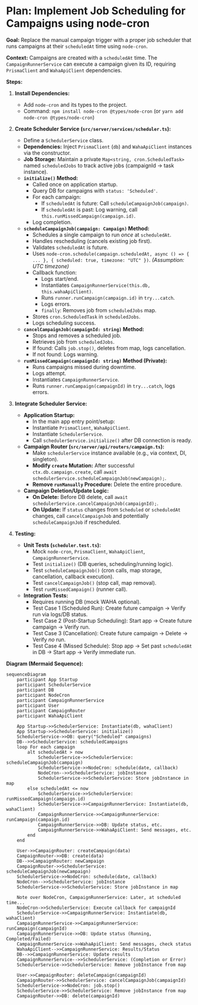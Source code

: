 # Plan: Implement Job Scheduling for Campaigns using node-cron

**Goal:** Replace the manual campaign trigger with a proper job scheduler that runs campaigns at their `scheduledAt` time using `node-cron`.

**Context:** Campaigns are created with a `scheduledAt` time. The `CampaignRunnerService` can execute a campaign given its ID, requiring `PrismaClient` and `WahaApiClient` dependencies.

**Steps:**

1.  **Install Dependencies:**
    *   Add `node-cron` and its types to the project.
    *   Command: `npm install node-cron @types/node-cron` (or `yarn add node-cron @types/node-cron`)

2.  **Create Scheduler Service (`src/server/services/scheduler.ts`):**
    *   Define a `SchedulerService` class.
    *   **Dependencies:** Inject `PrismaClient` (`db`) and `WahaApiClient` instances via the constructor.
    *   **Job Storage:** Maintain a private `Map<string, cron.ScheduledTask>` named `scheduledJobs` to track active jobs (campaignId -> task instance).
    *   **`initialize()` Method:**
        *   Called once on application startup.
        *   Query DB for campaigns with `status: 'Scheduled'`.
        *   For each campaign:
            *   If `scheduledAt` is future: Call `scheduleCampaignJob(campaign)`.
            *   If `scheduledAt` is past: Log warning, call `this.runMissedCampaign(campaign.id)`.
        *   Log completion.
    *   **`scheduleCampaignJob(campaign: Campaign)` Method:**
        *   Schedules a single campaign to run *once* at `scheduledAt`.
        *   Handles rescheduling (cancels existing job first).
        *   Validates `scheduledAt` is future.
        *   Uses `node-cron.schedule(campaign.scheduledAt, async () => { ... }, { scheduled: true, timezone: "UTC" })`. *(Assumption: UTC timezone)*
        *   Callback function:
            *   Logs start/end.
            *   Instantiates `CampaignRunnerService(this.db, this.wahaApiClient)`.
            *   Runs `runner.runCampaign(campaign.id)` in `try...catch`.
            *   Logs errors.
            *   `finally`: Removes job from `scheduledJobs` map.
        *   Stores `cron.ScheduledTask` in `scheduledJobs`.
        *   Logs scheduling success.
    *   **`cancelCampaignJob(campaignId: string)` Method:**
        *   Stops and removes a scheduled job.
        *   Retrieves job from `scheduledJobs`.
        *   If found: Calls `job.stop()`, deletes from map, logs cancellation.
        *   If not found: Logs warning.
    *   **`runMissedCampaign(campaignId: string)` Method (Private):**
        *   Runs campaigns missed during downtime.
        *   Logs attempt.
        *   Instantiates `CampaignRunnerService`.
        *   Runs `runner.runCampaign(campaignId)` in `try...catch`, logs errors.

3.  **Integrate Scheduler Service:**
    *   **Application Startup:**
        *   In the main app entry point/setup:
        *   Instantiate `PrismaClient`, `WahaApiClient`.
        *   Instantiate `SchedulerService`.
        *   Call `schedulerService.initialize()` after DB connection is ready.
    *   **Campaign Router (`src/server/api/routers/campaign.ts`):**
        *   Make `schedulerService` instance available (e.g., via context, DI, singleton).
        *   **Modify `create` Mutation:** After successful `ctx.db.campaign.create`, call `await schedulerService.scheduleCampaignJob(newCampaign);`.
        *   **Remove `runManually` Procedure:** Delete the entire procedure.
    *   **Campaign Deletion/Update Logic:**
        *   **On Delete:** Before DB delete, call `await schedulerService.cancelCampaignJob(campaignId);`.
        *   **On Update:** If `status` changes from `Scheduled` or `scheduledAt` changes, call `cancelCampaignJob` and potentially `scheduleCampaignJob` if rescheduled.

4.  **Testing:**
    *   **Unit Tests (`scheduler.test.ts`):**
        *   Mock `node-cron`, `PrismaClient`, `WahaApiClient`, `CampaignRunnerService`.
        *   Test `initialize()` (DB queries, scheduling/running logic).
        *   Test `scheduleCampaignJob()` (cron calls, map storage, cancellation, callback execution).
        *   Test `cancelCampaignJob()` (stop call, map removal).
        *   Test `runMissedCampaign()` (runner call).
    *   **Integration Tests:**
        *   Requires running DB (mock WAHA optional).
        *   Test Case 1 (Scheduled Run): Create future campaign -> Verify run via logs/DB status.
        *   Test Case 2 (Post-Startup Scheduling): Start app -> Create future campaign -> Verify run.
        *   Test Case 3 (Cancellation): Create future campaign -> Delete -> Verify *no* run.
        *   Test Case 4 (Missed Schedule): Stop app -> Set past `scheduledAt` in DB -> Start app -> Verify immediate run.

**Diagram (Mermaid Sequence):**

```mermaid
sequenceDiagram
    participant App Startup
    participant SchedulerService
    participant DB
    participant NodeCron
    participant CampaignRunnerService
    participant User
    participant CampaignRouter
    participant WahaApiClient

    App Startup->>SchedulerService: Instantiate(db, wahaClient)
    App Startup->>SchedulerService: initialize()
    SchedulerService->>DB: query("Scheduled" campaigns)
    DB-->>SchedulerService: scheduledCampaigns
    loop For each campaign
        alt scheduledAt > now
            SchedulerService->>SchedulerService: scheduleCampaignJob(campaign)
            SchedulerService->>NodeCron: schedule(date, callback)
            NodeCron-->>SchedulerService: jobInstance
            SchedulerService->>SchedulerService: Store jobInstance in map
        else scheduledAt <= now
            SchedulerService->>SchedulerService: runMissedCampaign(campaign.id)
            SchedulerService->>CampaignRunnerService: Instantiate(db, wahaClient)
            CampaignRunnerService->>CampaignRunnerService: runCampaign(campaign.id)
            CampaignRunnerService->>DB: Update status, etc.
            CampaignRunnerService->>WahaApiClient: Send messages, etc.
        end
    end

    User->>CampaignRouter: createCampaign(data)
    CampaignRouter->>DB: create(data)
    DB-->>CampaignRouter: newCampaign
    CampaignRouter->>SchedulerService: scheduleCampaignJob(newCampaign)
    SchedulerService->>NodeCron: schedule(date, callback)
    NodeCron-->>SchedulerService: jobInstance
    SchedulerService->>SchedulerService: Store jobInstance in map

    Note over NodeCron, CampaignRunnerService: Later, at scheduled time...
    NodeCron->>SchedulerService: Execute callback for campaignId
    SchedulerService->>CampaignRunnerService: Instantiate(db, wahaClient)
    CampaignRunnerService->>CampaignRunnerService: runCampaign(campaignId)
    CampaignRunnerService->>DB: Update status (Running, Completed/Failed)
    CampaignRunnerService->>WahaApiClient: Send messages, check status
    WahaApiClient-->>CampaignRunnerService: Results/Status
    DB-->>CampaignRunnerService: Update results
    CampaignRunnerService-->>SchedulerService: (Completion or Error)
    SchedulerService->>SchedulerService: Remove jobInstance from map

    User->>CampaignRouter: deleteCampaign(campaignId)
    CampaignRouter->>SchedulerService: cancelCampaignJob(campaignId)
    SchedulerService->>NodeCron: job.stop()
    SchedulerService->>SchedulerService: Remove jobInstance from map
    CampaignRouter->>DB: delete(campaignId)